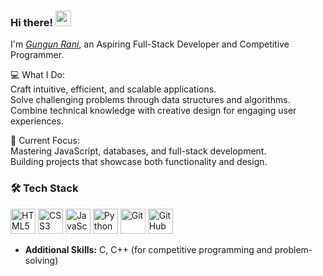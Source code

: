 ### Hi there! <img src="https://emojis.slackmojis.com/emojis/images/1536351075/4594/blob-wave.gif" width="25"/>
 
I'm [*Gungun Rani*](https://her-portfolio.vercel.app/), an Aspiring Full-Stack Developer and Competitive Programmer.

💻 What I Do: <br>
Craft intuitive, efficient, and scalable applications.<br>
Solve challenging problems through data structures and algorithms. <br>
Combine technical knowledge with creative design for engaging user experiences.


🎯 Current Focus:<br>
Mastering JavaScript, databases, and full-stack development.<br>
Building projects that showcase both functionality and design.

<h3> 🛠️ Tech Stack </h3>
<p>
  <img src="https://cdn.jsdelivr.net/gh/devicons/devicon/icons/html5/html5-original.svg" alt="HTML5" width="40" height="40"/>
  <img src="https://cdn.jsdelivr.net/gh/devicons/devicon/icons/css3/css3-original.svg" alt="CSS3" width="40" height="40"/>
  <img src="https://cdn.jsdelivr.net/gh/devicons/devicon/icons/javascript/javascript-original.svg" alt="JavaScript" width="40" height="40"/>
  <img src="https://cdn.jsdelivr.net/gh/devicons/devicon/icons/python/python-original.svg" alt="Python" width="40" height="40"/>
  <img src="https://cdn.jsdelivr.net/gh/devicons/devicon/icons/git/git-original.svg" alt="Git" width="40" height="40"/>
  <img src="https://cdn.jsdelivr.net/gh/devicons/devicon/icons/github/github-original.svg" alt="GitHub" width="40" height="40"/>
</p>

- **Additional Skills:** C, C++ (for competitive programming and problem-solving)



